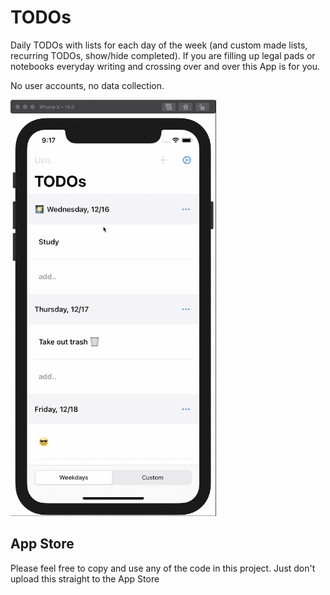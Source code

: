 # TODOs

Daily TODOs with lists for each day of the week (and custom made lists, recurring TODOs, show/hide completed). If you are filling up legal pads or notebooks everyday writing and crossing over and over this App is for you.

No user accounts, no data collection.

![animated](photos/animated.gif)

## App Store

Please feel free to copy and use any of the code in this project. Just don't upload this straight to the App Store
